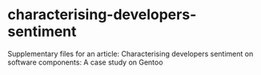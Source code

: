 # characterising-developers-sentiment
Supplementary files for an article: Characterising developers sentiment on software components: A case study on Gentoo
